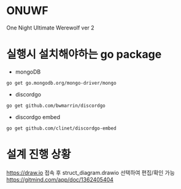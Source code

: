 # ONUWF
One Night Ultimate Werewolf ver 2

# 실행시 설치해야하는 go package

- mongoDB
```
go get go.mongodb.org/mongo-driver/mongo
```

- discordgo
```
go get github.com/bwmarrin/discordgo
```

- discordgo embed
```
go get github.com/clinet/discordgo-embed
```

# 설계 진행 상황

https://draw.io 접속 후 struct_diagram.drawio 선택하여 편집/확인 가능
https://gitmind.com/app/doc/1362405404
